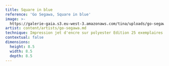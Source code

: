 ```yaml
---
title: Square in blue
reference: 'Go Segawa, Square in blue'
image: >-
  https://galerie-gaia.s3.eu-west-3.amazonaws.com/tina/uploads/go-segawa/galeriegaia-go-Segawa_SquareInBlue-8,5x8,5x8,5.jpeg
artist: content/artists/go-segawa.md
technique: Impression jet d'encre sur polyester Edition 25 exemplaires
contextual: false
dimensions:
  height: 8.5
  width: 8.5
  depth: 8.5
---
```


